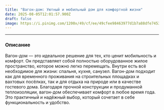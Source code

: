 ```yaml
---
title: "Вагон-дом: Уютный и мобильный дом для комфортной жизни"
date: 2025-08-05T12:01:57.900Z
draft: false
image: https://i.pinimg.com/1200x/49/cf/ee/49cfee98463977d1b7a88dfe7453a980.jpg
---
```



- - -

### Описание

Вагон-дом — это идеальное решение для тех, кто ценит мобильность и комфорт. Он представляет собой полностью оборудованное жилое пространство, которое можно легко перемещать. Внутри есть всё необходимое для жизни: спальня, кухня, санузел. Вагон-дом подходит как для временного проживания на строительных площадках и вахтовых посёлках, так и для отдыха на природе или в качестве гостевого дома. Благодаря прочной конструкции и продуманной теплоизоляции, вагон-дом обеспечивает комфорт в любое время года. Это практичный и надёжный выбор, который сочетает в себе функциональность и удобство.